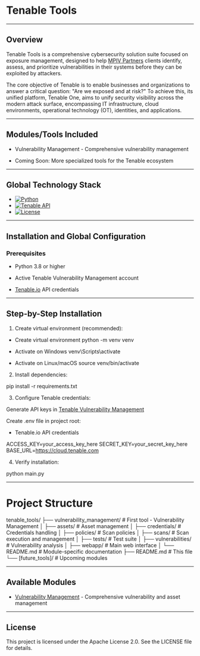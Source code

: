# Tenable Tools
---

## Overview

Tenable Tools is a comprehensive cybersecurity solution suite focused on exposure management, designed to help [MPIV Partners](https://mpivpartners.com/) clients identify, assess, and prioritize vulnerabilities in their systems before they can be exploited by attackers.

The core objective of Tenable is to enable businesses and organizations to answer a critical question: "Are we exposed and at risk?" To achieve this, its unified platform, Tenable One, aims to unify security visibility across the modern attack surface, encompassing IT infrastructure, cloud environments, operational technology (OT), identities, and applications.

---

## Modules/Tools Included

* Vulnerability Management - Comprehensive vulnerability management

* Coming Soon: More specialized tools for the Tenable ecosystem

---

## Global Technology Stack

* [![Python](https://img.shields.io/badge/Python-3.8+-blue.svg)](https://www.python.org/)
* [![Tenable API](https://img.shields.io/badge/Tenable_API-v2-orange.svg)](https://developer.tenable.com/)
* [![License](https://img.shields.io/badge/License-Apache_2.0-blue.svg)](https://opensource.org/licenses/Apache-2.0)

---

## Installation and Global Configuration

### Prerequisites

* Python 3.8 or higher

* Active Tenable Vulnerability Management account

* [Tenable.io](https://www.tenable.com/products/vulnerability-management/) API credentials

---

## Step-by-Step Installation

1. Create virtual environment (recommended):

* Create virtual environment
python -m venv venv

*  Activate on Windows
venv\Scripts\activate

*  Activate on Linux/macOS
source venv/bin/activate

2. Install dependencies:

pip install -r requirements.txt

3. Configure Tenable credentials:

Generate API keys in [Tenable Vulnerability Management](https://cloud.tenable.com/tio/app.html#/login)

Create .env file in project root:

* Tenable.io API credentials

ACCESS_KEY=your_access_key_here
SECRET_KEY=your_secret_key_here
BASE_URL=https://cloud.tenable.com

4. Verify installation:

python main.py

---

# Project Structure

tenable_tools/
├── vulnerability_management/    # First tool - Vulnerability Management
│   ├── assets/                  # Asset management
│   ├── credentials/             # Credentials handling
│   ├── policies/                # Scan policies
│   ├── scans/                   # Scan execution and management
│   ├── tests/                   # Test suite
│   ├── vulnerabilities/         # Vulnerability analysis
│   ├── webapp/                  # Main web interface
│   └── README.md                # Module-specific documentation
├── README.md                    # This file
└── [future_tools]/              # Upcoming modules

---

## Available Modules

* [Vulnerability Management](https://github.com/mpivprueba/tenable_tools/tree/main/vulnerability_management) - Comprehensive vulnerability and asset management

---

## License
This project is licensed under the Apache License 2.0. See the LICENSE file for details.